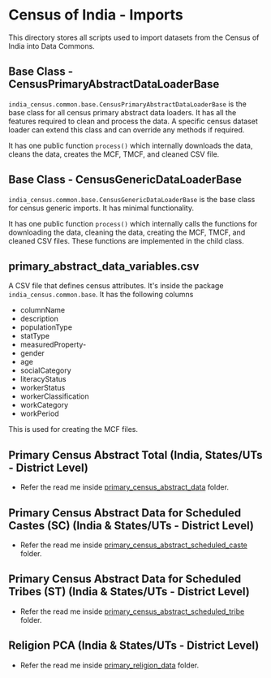 # Census of India - Imports

This directory stores all scripts used to import datasets from the Census of India into Data Commons.

## Base Class - CensusPrimaryAbstractDataLoaderBase
`india_census.common.base.CensusPrimaryAbstractDataLoaderBase` is the base class for all census primary abstract data loaders. It has all the features required to clean and process the data. A specific census dataset loader can extend this class and can override any methods if required.

It has one public function `process()` which internally downloads the data, cleans the data, creates the MCF, TMCF, and cleaned CSV file.

## Base Class - CensusGenericDataLoaderBase
`india_census.common.base.CensusGenericDataLoaderBase` is the base class for census generic imports. It has minimal functionality.

It has one public function `process()` which internally calls the functions for downloading the data, cleaning the data, creating the MCF, TMCF, and cleaned CSV files. These functions are implemented in the child class.


## primary_abstract_data_variables.csv
A CSV file that defines census attributes. It's inside the package `india_census.common.base`. It has the following columns

- columnName
- description
- populationType
- statType
- measuredProperty- 
- gender
- age
- socialCategory 
- literacyStatus 
- workerStatus
- workerClassification
- workCategory
- workPeriod

This is used for creating the MCF files.

## Primary Census Abstract Total (India, States/UTs - District Level) 
- Refer the read me inside [primary_census_abstract_data](./primary_census_abstract_data/readme.md) folder.

## Primary Census Abstract Data for Scheduled Castes (SC) (India & States/UTs - District Level) 
- Refer the read me inside [primary_census_abstract_scheduled_caste](./primary_census_abstract_scheduled_caste/readme.md) folder.

## Primary Census Abstract Data for Scheduled Tribes (ST) (India & States/UTs - District Level) 
- Refer the read me inside [primary_census_abstract_scheduled_tribe](./primary_census_abstract_scheduled_tribe/readme.md) folder.

## Religion PCA (India & States/UTs - District Level) 
- Refer the read me inside [primary_religion_data](./primary_religion_data/readme.md) folder.


